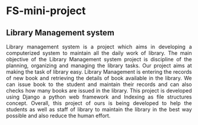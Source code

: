 # FS-mini-project

<h2> Library Management system </h2>

<p style="text-align:justify;"> Library management system is a project which aims in developing a computerized system to maintain  all the daily work of library. The main objective of the Library Management system project  is  discipline of the planning, organizing and managing the library tasks. Our project aims at making the task of library easy. Library Management is entering the records of new book and retrieving the details of book available in the library. We can issue book to the student and maintain their records and can  also checks how many books are issued in the library. This project is developed using Django a python web framework and Indexing as file structures concept. Overall, this project of ours is being developed to help the students as well as staff of library to maintain the library in the best way possible and also reduce the human effort. </p>
